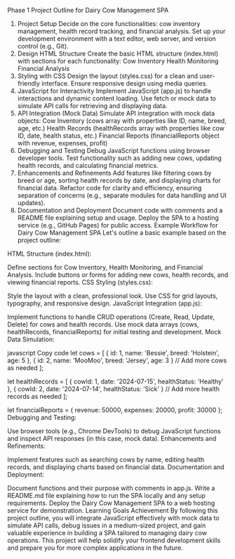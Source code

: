 Phase 1 Project Outline for Dairy Cow Management SPA
1. Project Setup
Decide on the core functionalities: cow inventory management, health record tracking, and financial analysis.
Set up your development environment with a text editor, web server, and version control (e.g., Git).
2. Design HTML Structure
Create the basic HTML structure (index.html) with sections for each functionality:
Cow Inventory
Health Monitoring
Financial Analysis
3. Styling with CSS
Design the layout (styles.css) for a clean and user-friendly interface.
Ensure responsive design using media queries.
4. JavaScript for Interactivity
Implement JavaScript (app.js) to handle interactions and dynamic content loading.
Use fetch or mock data to simulate API calls for retrieving and displaying data.
5. API Integration (Mock Data)
Simulate API integration with mock data objects:
Cow Inventory (cows array with properties like ID, name, breed, age, etc.)
Health Records (healthRecords array with properties like cow ID, date, health status, etc.)
Financial Reports (financialReports object with revenue, expenses, profit)
6. Debugging and Testing
Debug JavaScript functions using browser developer tools.
Test functionality such as adding new cows, updating health records, and calculating financial metrics.
7. Enhancements and Refinements
Add features like filtering cows by breed or age, sorting health records by date, and displaying charts for financial data.
Refactor code for clarity and efficiency, ensuring separation of concerns (e.g., separate modules for data handling and UI updates).
8. Documentation and Deployment
Document code with comments and a README file explaining setup and usage.
Deploy the SPA to a hosting service (e.g., GitHub Pages) for public access.
Example Workflow for Dairy Cow Management SPA
Let's outline a basic example based on the project outline:

HTML Structure (index.html):

Define sections for Cow Inventory, Health Monitoring, and Financial Analysis.
Include buttons or forms for adding new cows, health records, and viewing financial reports.
CSS Styling (styles.css):

Style the layout with a clean, professional look.
Use CSS for grid layouts, typography, and responsive design.
JavaScript Integration (app.js):

Implement functions to handle CRUD operations (Create, Read, Update, Delete) for cows and health records.
Use mock data arrays (cows, healthRecords, financialReports) for initial testing and development.
Mock Data Simulation:

javascript
Copy code
let cows = [
    { id: 1, name: 'Bessie', breed: 'Holstein', age: 5 },
    { id: 2, name: 'MooMoo', breed: 'Jersey', age: 3 }
    // Add more cows as needed
];

let healthRecords = [
    { cowId: 1, date: '2024-07-15', healthStatus: 'Healthy' },
    { cowId: 2, date: '2024-07-14', healthStatus: 'Sick' }
    // Add more health records as needed
];

let financialReports = {
    revenue: 50000,
    expenses: 20000,
    profit: 30000
};
Debugging and Testing:

Use browser tools (e.g., Chrome DevTools) to debug JavaScript functions and inspect API responses (in this case, mock data).
Enhancements and Refinements:

Implement features such as searching cows by name, editing health records, and displaying charts based on financial data.
Documentation and Deployment:

Document functions and their purpose with comments in app.js.
Write a README.md file explaining how to run the SPA locally and any setup requirements.
Deploy the Dairy Cow Management SPA to a web hosting service for demonstration.
Learning Goals Achievement
By following this project outline, you will integrate JavaScript effectively with mock data to simulate API calls, debug issues in a medium-sized project, and gain valuable experience in building a SPA tailored to managing dairy cow operations. This project will help solidify your frontend development skills and prepare you for more complex applications in the future.